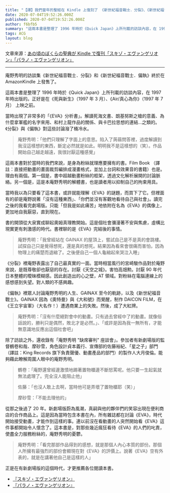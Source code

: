 ```yaml
---
title: "【譯】我們當年的聖經在 Kindle 上復刻了 《新世紀福音戰士．分裂》、《新世紀福音戰士．偏執》"
date: 2020-07-04T19:52:26.000Z
published: 2020-07-04T19:52:26.000Z
author: f6bfb5
summary: "這兩本書是整理了 1996 年時於《Quick Japan》上所刊載的訪談內容，在 1997 年時出版的。正好是在《死與新生》（1997 年 3 月）、《Air/真心為你》（1997 年 7 月） 上映之前。"
tags: ACG
layout: blog
---
```


文章來源：[あの頃のぼくらの聖典が Kindle で復刊「スキゾ・エヴァンゲリオン」「パラノ・エヴァンゲリオン」](https://www.excite.co.jp/news/article/E1416444712461/)

---

庵野秀明的訪談集《新世紀福音戰士．分裂》和《新世紀福音戰士．偏執》終於在 AmazonKindle 上發售了。

這兩本書是整理了 1996 年時於《Quick Japan》上所刊載的訪談內容，在 1997 年時出版的。正好是在《死與新生》（1997 年 3 月）、《Air/真心為你》（1997 年 7 月） 上映之前。

當時出現了非常多的「《EVA》分析書」。解讀死海文書、朗基努斯之槍的意義、為什麼拿軍艦的名字來用、和村上龍作品的關係、與卡巴拉思想的連結…之類的。《分裂》與《偏執》對這些討論潑了桶冷水。

> 庵野秀明：「他們只理解了字面上的意思。陷入了蒟蒻問答裡，過度解讀到我沒這樣想的東西，斷定必然就是如此。明明我不是這樣想的（笑）。作品開始自己越走越遠，我很討厭這種感覺」

這兩本書對於當時的我們來說，是身為粉絲就理應要擁有的書。Film Book （譯註：直接把動畫的畫面裁剪編排成漫畫格式，並加上台詞和效果音的書籍）也是。理由有兩個。第一個是，書中超越動畫粉絲的框架，透過文化解析展開的討論脈絡。另一個是，這是本庵野秀明的解體書，也是讀者用以抑制自己的拘束用具。

當時我以為只要看了這本書，或許就能理解《EVA》的謎題，而買下了它。但裡面有的卻是庵野說著「沒有這種東西」、「你們並沒有客觀地看待自己與社會」。讀完之後的我看完劇場版。只能「但我是如此痛苦」地依附在名為《EVA》的偶像上，更加地自我厭惡，直到現在。

書的開頭從大泉實成聊起奧姆真理教開始。這是個社會瀰漫著不安與焦慮，虛構比現實更有刺激感的時代。書裡聊的是《EVA》完結後的事情。

> 庵野秀明：「我曾經站在 GAINAX 的屋頂上，嘗試自己是不是真的會跳樓。試探自己只是覺得想死，還是真的想死。結果因為看來會很痛而害怕，因為物理上的痛楚而退縮了。之後便自己一個人龜縮起來哭泣入睡」

《分裂》裡庵野表露出了自己最真實的一面。當時相當風行的宮崎駿作品對於庵野來說，是既尊敬卻也厭惡的存在。討厭《天空之城》。害怕高畑勲。討厭 90 年代日本整體的曖昧模糊感。因此創造出的心之壁，AT 領域。對粉絲在電腦連線上的感想感到失望。對人類的不感興趣。

《偏執》裡眾人討論庵野秀明的人生、GAINAX 至今的軌跡，以及《新世紀福音戰士》。GAINAX 因為《奧特曼》與《大和號》而覺醒，制作 DAICON FILM，在《王立宇宙軍》（大名作！）遭遇商業上的失敗。然後，成了大紅牌。

> 庵野秀明：「沒有什麼絕對會中的動畫。只有過去曾經中了的動畫。就像俗話說的，勝利只是偶然，敗北才是必然。」、「或許是因為我一無所有，才能無意識地反應出這個社會吧」

除了訪談之外，還收錄有「庵野秀明 "缺席審判" 座談會」。參加者有新劇場版的監督鶴卷和哉、摩砂雪，角色設計貞本義行、宣傳部的佐藤裕紀、「星之子」部門（譯註：King Records 旗下負責聲優、動畫產品的部門）的製作人大月俊倫。能夠藉此瞭解周圍人眼中的庵野秀明。

> 鶴卷：「庵野還曾經邊激憤地踢著置物櫃邊不斷怒罵呢。他只要一生起氣就無法處理了。完全沒人能阻止他」
>
> 佐藤：「也沒人敢上去啊，當時他可是弄壞了置物櫃耶（笑）」
>
> 摩砂雪：「不能去理他的」

從那之後過了 20 年。新劇場版蔚為風潮，真嗣與他的夥伴們的笑容出現在便利商店的合作商品上。這是因為當時包含本書在內，所有雜誌都在討論《EVA》，時代開始接受動畫，才能作到這樣的事。連以前沒在看動畫的人突然開始看《EVA》這件事都開始令人懷念了。這本書是，對那些幾近瘋狂看待《EVA》的人們的叱責，使盡全力服務粉絲的，庵野秀明的憂鬱。

> 庵野秀明：「看完那部作品得到的感想，就是那個人內心本質的部份。那個人所擁有最強烈的部份會顯現在對《EVA》的評價上。說著《EVA》空有外表的，就是在講著他自己是這樣的人」

正是在有新劇場版的這個時代，才更推薦各位閱讀本書。

- [『スキゾ・エヴァンゲリオン』](http://www.amazon.co.jp/o/ASIN/B00NPWMDC8/ex-news-22/)
- [『パラノ・エヴァンゲリオン』](http://www.amazon.co.jp/o/ASIN/B00NPWMDD2/ex-news-22/)
